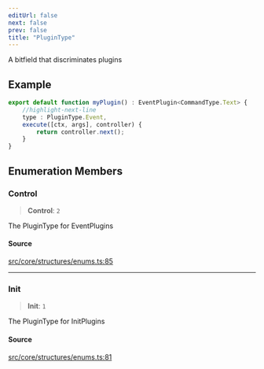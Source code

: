 ```yaml
---
editUrl: false
next: false
prev: false
title: "PluginType"
---
```


A bitfield that discriminates plugins

## Example

```ts
export default function myPlugin() : EventPlugin<CommandType.Text> {
    //highlight-next-line
    type : PluginType.Event,
    execute([ctx, args], controller) {
        return controller.next();
    }
}
```

## Enumeration Members

### Control

> **Control**: `2`

The PluginType for EventPlugins

#### Source

[src/core/structures/enums.ts:85](https://github.com/sern-handler/handler/blob/04c4625bfa2f746935f4a8cee62b77cdffd86684/src/core/structures/enums.ts#L85)

***

### Init

> **Init**: `1`

The PluginType for InitPlugins

#### Source

[src/core/structures/enums.ts:81](https://github.com/sern-handler/handler/blob/04c4625bfa2f746935f4a8cee62b77cdffd86684/src/core/structures/enums.ts#L81)
